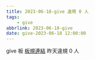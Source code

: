 ```yaml
---
title: 2023-06-18-give 違規 0 人
tags:
    - give
abbrlink: 2023-06-18-give
date: give-2023-06-18 12:00:00
---
```

give 板 [板規連結](https://www.ptt.cc/bbs/give/M.1612495900.A.C32.html)
昨天違規 0 人
